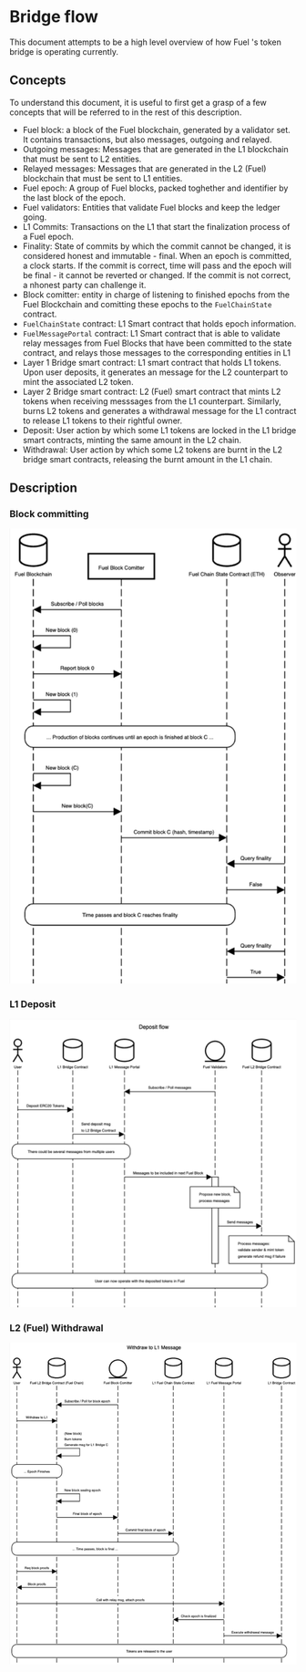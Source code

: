 # Bridge flow

This document attempts to be a high level overview of how Fuel 's token bridge is operating currently.

## Concepts

To understand this document, it is useful to first get a grasp of a few concepts that will be referred to in the rest of this description.

- Fuel block: a block of the Fuel blockchain, generated by a validator set. It contains transactions, but also messages, outgoing and relayed.
- Outgoing messages: Messages that are generated in the L1 blockchain that must be sent to L2 entities.
- Relayed messages: Messages that are generated in the L2 (Fuel) blockchain that must be sent to L1 entities.
- Fuel epoch: A group of Fuel blocks, packed toghether and identifier by the last block of the epoch.
- Fuel validators: Entities that validate Fuel blocks and keep the ledger going.
- L1 Commits: Transactions on the L1 that start the finalization process of a Fuel epoch.
- Finality: State of commits by which the commit cannot be changed, it is considered honest and immutable - final. When an epoch is committed, a clock starts. If the commit is correct, time will pass and the epoch will be final - it cannot be reverted or changed. If the commit is not correct, a nhonest party can challenge it.
- Block comitter: entity in charge of listening to finished epochs from the Fuel Blockchain and comitting these epochs to the `FuelChainState` contract.
- `FuelChainState` contract: L1 Smart contract that holds epoch information.
- `FuelMessagePortal` contract: L1 Smart contract that is able to validate relay messages from Fuel Blocks that have been committed to the state contract, and relays those messages to the corresponding entities in L1
- Layer 1 Bridge smart contract: L1 smart contract that holds L1 tokens. Upon user deposits, it generates an message for the L2 counterpart to mint the associated L2 token.
- Layer 2 Bridge smart contract: L2 (Fuel) smart contract that mints L2 tokens when receiving messsages from the L1 counterpart. Similarly, burns L2 tokens and generates a withdrawal message for the L1 contract to release L1 tokens to their rightful owner.
- Deposit: User action by which some L1 tokens are locked in the L1 bridge smart contracts, minting the same amount in the L2 chain.
- Withdrawal: User action by which some L2 tokens are burnt in the L2 bridge smart contracts, releasing the burnt amount in the L1 chain.

## Description

### Block committing

![Block Committing](block_committing.png)

### L1 Deposit

![L1 Deposit](l1_deposit.png)

### L2 (Fuel) Withdrawal

![L2 Withdrawal](l2_withdrawal.png)